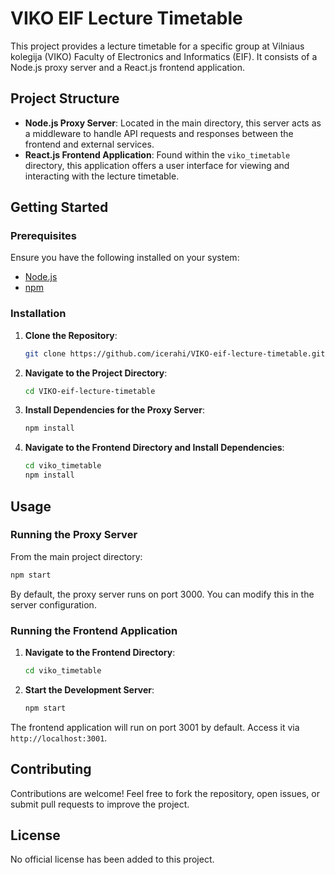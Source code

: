 # VIKO EIF Lecture Timetable

This project provides a lecture timetable for a specific group at Vilniaus kolegija (VIKO) Faculty of Electronics and Informatics (EIF). It consists of a Node.js proxy server and a React.js frontend application.

## Project Structure

- **Node.js Proxy Server**: Located in the main directory, this server acts as a middleware to handle API requests and responses between the frontend and external services.
- **React.js Frontend Application**: Found within the `viko_timetable` directory, this application offers a user interface for viewing and interacting with the lecture timetable.

## Getting Started

### Prerequisites

Ensure you have the following installed on your system:

- [Node.js](https://nodejs.org/)
- [npm](https://www.npmjs.com/)

### Installation

1. **Clone the Repository**:

   ```bash
   git clone https://github.com/icerahi/VIKO-eif-lecture-timetable.git
   ```

2. **Navigate to the Project Directory**:

   ```bash
   cd VIKO-eif-lecture-timetable
   ```

3. **Install Dependencies for the Proxy Server**:

   ```bash
   npm install
   ```

4. **Navigate to the Frontend Directory and Install Dependencies**:

   ```bash
   cd viko_timetable
   npm install
   ```

## Usage

### Running the Proxy Server

From the main project directory:

```bash
npm start
```

By default, the proxy server runs on port 3000. You can modify this in the server configuration.

### Running the Frontend Application

1. **Navigate to the Frontend Directory**:

   ```bash
   cd viko_timetable
   ```

2. **Start the Development Server**:

   ```bash
   npm start
   ```

The frontend application will run on port 3001 by default. Access it via `http://localhost:3001`.

## Contributing

Contributions are welcome! Feel free to fork the repository, open issues, or submit pull requests to improve the project.

## License

No official license has been added to this project.

